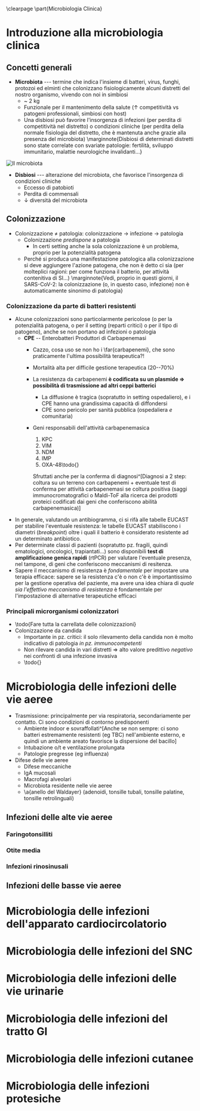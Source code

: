 \clearpage
\part{Microbiologia Clinica}

<!-- Mon 05 Oct 2020 09:23:26 AM CEST -->
# Introduzione alla microbiologia clinica

## Concetti generali
- __Microbiota__ --- termine che indica l'insieme di batteri, virus, funghi, protozoi ed elminti che colonizzano fisiologicamente alcuni distretti del nostro organismo, vivendo con noi in simbiosi
    - ~ 2 kg
    - Funzionale per il mantenimento della salute (↑ competitività vs patogeni professionali, simbiosi con host)
    - Una disbiosi può favorire l'insorgenza di infezioni (per perdita di competitività nel distretto) o condizioni cliniche (per perdita della normale fisiologia del distretto, che è mantenuta anche grazie alla presenza del microbiota) \marginnote{Disbiosi di determinati distretti sono state correlate con svariate patologie: fertilità, sviluppo immunitario, malattie neurologiche invalidanti...}

![Il microbiota](img/popolazione-microbiota.png)

- __Disbiosi__ --- alterazione del microbiota, che favorisce l'insorgenza di condizioni cliniche
    - Eccesso di patobioti
    - Perdita di commensali
    - ↓ diversità del microbiota

## Colonizzazione
- Colonizzazione ≠ patologia: colonizzazione → infezione → patologia
    - Colonizzazione _predispone_ a patologia
        - In certi setting anche la sola colonizzazione è un problema, proprio per la potenzialità patogena
    - Perché si produca una manifestazione patologica alla colonizzazione si deve aggiungere l'azione patogena, che non è detto ci sia (per molteplici ragioni: per come funziona il batterio, per attività contenitiva di SI...) \marginnote{Vedi, proprio in questi giorni, il SARS-CoV-2: la colonizzazione (o, in questo caso, infezione) non è automaticamente sinonimo di patologia}

### Colonizzazione da parte di batteri resistenti
- Alcune colonizzazioni sono particolarmente pericolose (o per la potenzialità patogena, o per il setting (reparti critici) o per il tipo di patogeno), anche se non portano ad infezioni o patologia
    - __CPE__ -- Enterobatteri Produttori di Carbapenemasi
        - Cazzo, cosa uso se non ho i \far{carbapenemi}, che sono praticamente l'ultima possibilità terapeutica?!
        - Mortalità alta per difficile gestione terapeutica (20--70%)
        - La resistenza da carbapenemi __è codificata su un plasmide ⇒ possibilità di trasmissione ad altri ceppi batterici__
            - La diffusione è tragica (sopratutto in setting ospedaliero), e i CPE hanno una grandissima capacità di diffondersi
            - CPE sono pericolo per sanità pubblica (ospedaliera _e_ comunitaria)
        - Geni responsabili dell'attività carbapenemasica
            1. KPC
            2. VIM
            3. NDM
            4. IMP
            5. OXA-48\todo{}

            Sfruttati anche per la conferma di diagnosi^[Diagnosi a 2 step: coltura su un terreno con carbapenemi + eventuale test di conferma per attività carbapenemasi se coltura positiva (saggi immunocromatografici o Maldi-ToF alla ricerca dei prodotti proteici codificati dai geni che conferiscono abilità carbapenemasica)]
- In generale, valutando un antibiogramma, ci si rifà alle tabelle EUCAST per stabilire l'eventuale resistenza: le tabelle EUCAST stabiliscono i diametri (_breakpoint_) oltre i quali il batterio è considerato resistente ad un determinato antibiotico.
- Per determinate classi di pazienti (sopratutto pz. fragili, quindi ematologici, oncologici, trapiantati...) sono disponibili __test di amplificazione genica rapidi__ (rtPCR) per valutare l'eventuale presenza, nel tampone, di geni che conferiscono meccanismi di resitenza.
- Sapere il meccanismo di resistenza è _fondamentale_ per impostare una terapia efficace: sapere se la resistenza c'è o non c'è è importantissimo per la gestione operativa del paziente, ma avere una idea chiara di _quale sia l'effettivo meccanismo di resistenza_ è fondamentale per l'impostazione di alternative terapeutiche efficaci

### Principali microrganismi colonizzatori
- \todo{Fare tutta la carrellata delle colonizzazioni}
- Colonizzazione da candida
    - Importante in pz. critici: il solo rilevamento della candida non è molto indicativo di patologia _in pz. immunocompetenti_
    - Non rilevare candida in vari distretti ⇒ alto valore predittivo _negativo_ nei confronti di una infezione invasiva
    - \todo{}

# Microbiologia delle infezioni delle vie aeree
- Trasmissione: principalmente per via respiratoria, secondariamente per contatto. Ci sono condizioni di contorno predisponenti
    - Ambiente indoor e sovraffollati^[Anche se non sempre: ci sono batteri estremamente resistenti (eg TBC) nell'ambiente esterno, e quindi un ambiente areato favorisce la dispersione del bacillo]
    - Intubazione o/t e ventilazione prolungata
    - Patologie pregresse (eg influenza)
- Difese delle vie aeree
    - Difese meccaniche
    - IgA mucosali
    - Macrofagi alveolari
    - Microbiota residente nelle vie aeree
    - \a{anello del Waldayer} (adenoidi, tonsille tubali, tonsille palatine, tonsille retrolinguali)

## Infezioni delle alte vie aeree

### Faringotonsilliti

### Otite media

### Infezioni rinosinusali

## Infezioni delle basse vie aeree

# Microbiologia delle infezioni dell'apparato cardiocircolatorio

# Microbiologia delle infezioni del SNC

# Microbiologia delle infezioni delle vie urinarie

# Microbiologia delle infezioni del tratto GI

# Microbiologia delle infezioni cutanee

# Microbiologia delle infezioni protesiche


